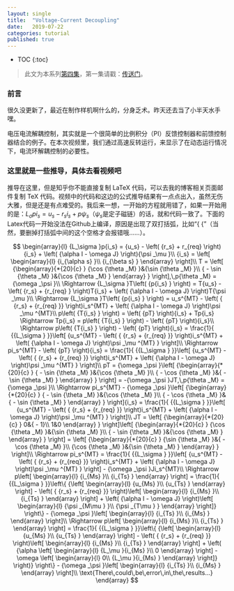 ```yaml
---
layout: single
title:  "Voltage-Current Decoupling"
date:   2019-07-22
categories: tutorial
published: true
---
```


* TOC
{:toc}
> 此文为本系列[第四集](https://www.bilibili.com/video/av60367448/)，第一集请戳：[传送门](https://www.bilibili.com/video/av51496015)。

### 前言

很久没更新了，最近在制作样机啊什么的，分身乏术。昨天还去当了小半天水手嘿。

电压电流解耦控制，其实就是一个很简单的比例积分（PI）反馈控制器和前馈控制器结合的例子。在本次视频里，我们通过高速反转运行，来显示了在动态运行情况下，电流环解耦控制的必要性。



### 这里就是一些推导，具体去看视频吧

推导在这里，但是知乎你不能直接复制 LaTeX 代码，可以去我的博客相关页面邮件复制 TeX 代码。视频中的代码和这边的公式推导结果有一点点出入，虽然无伤大雅，但是还是有点难受的。我后来一想，一开始的方程就用错了，如果一开始用的是：$L_\sigma p i_s = u_s -r_s i_s + p\psi_s$（$\psi_s$是定子磁链）的话，就和代码一致了。下面的Latex代码一开始没法在Github上编译，原因是出现了双打括弧，比如“{ {”（当然，要删掉打括弧中间的这个空格才会报错哦……）。

$$
\begin{array}{l}
{L_\sigma }p{i_s} = {u_s} - \left( {r_s} + r_{req} \right){i_s} + \left( {\alpha I - \omega J} \right){\psi _\mu }\\
{i_s} = \left[ \begin{array}{l}
{i_{\alpha s} }\\
{i_{\beta s} }
\end{array} \right]\\
T = \left[ {\begin{array}{*{20}{c} }
{\cos {\theta _M} }&{\sin {\theta _M} }\\
{ - \sin {\theta _M} }&{\cos {\theta _M} }
\end{array} } \right],\,p{\theta _M} = {\omega _\psi }\\
 \Rightarrow {L_\sigma }T\left( {p{i_s} } \right) = T{u_s} - \left( {r_s} + {r_{req} } \right)T{i_s} + \left( {\alpha I - \omega J} \right)T{\psi _\mu }\\
 \Rightarrow {L_\sigma }T\left( {p{i_s} } \right) = u_s^{MT} - \left( { {r_s} + {r_{req} }} \right)i_s^{MT} + \left( {\alpha I - \omega J} \right)\psi _\mu ^{MT}\\
p\left( {T{i_s} } \right) = \left( {pT} \right){i_s} + Tp{i_s} \Rightarrow Tp{i_s} = p\left( {T{i_s} } \right) - \left( {pT} \right){i_s}\\
 \Rightarrow p\left( {T{i_s} } \right) - \left( {pT} \right){i_s} = \frac{1}{ {{L_\sigma } }}\left[ {u_s^{MT} - \left( { {r_s} + {r_{req} }} \right)i_s^{MT} + \left( {\alpha I - \omega J} \right)\psi _\mu ^{MT} } \right]\\
 \Rightarrow pi_s^{MT} - \left( {pT} \right){i_s} = \frac{1}{ {{L_\sigma } }}\left[ {u_s^{MT} - \left( { {r_s} + {r_{req} }} \right)i_s^{MT} + \left( {\alpha I - \omega J} \right)\psi _\mu ^{MT} } \right]\\
pT = {\omega _\psi }\left[ {\begin{array}{*{20}{c} }
{ - \sin {\theta _M} }&{\cos {\theta _M} }\\
{ - \cos {\theta _M} }&{ - \sin {\theta _M} }
\end{array} } \right] = -{\omega _\psi }JT,\,p{\theta _M} = {\omega _\psi }\\
 \Rightarrow pi_s^{MT} - {\omega _\psi }\left[ {\begin{array}{*{20}{c} }
{ - \sin {\theta _M} }&{\cos {\theta _M} }\\
{ - \cos {\theta _M} }&{ - \sin {\theta _M} }
\end{array} } \right]{i_s} = \frac{1}{ {{L_\sigma } }}\left[ {u_s^{MT} - \left( { {r_s} + {r_{req} }} \right)i_s^{MT} + \left( {\alpha I - \omega J} \right)\psi _\mu ^{MT} } \right]\\
JT = \left[ {\begin{array}{*{20}{c} }
0&{ - 1}\\
1&0
\end{array} } \right]\left[ {\begin{array}{*{20}{c} }
{\cos {\theta _M} }&{\sin {\theta _M} }\\
{ - \sin {\theta _M} }&{\cos {\theta _M} }
\end{array} } \right] = \left[ {\begin{array}{*{20}{c} }
{\sin {\theta _M} }&{ - \cos {\theta _M} }\\
{\cos {\theta _M} }&{\sin {\theta _M} }
\end{array} } \right]\\
 \Rightarrow pi_s^{MT} = \frac{1}{ {{L_\sigma } }}\left[ {u_s^{MT} - \left( { {r_s} + {r_{req} }} \right)i_s^{MT} + \left( {\alpha I - \omega J} \right)\psi _\mu ^{MT} } \right] - {\omega _\psi }Ji_s^{MT}\\
 \Rightarrow p\left[ \begin{array}{l}
{i_{Ms} }\\
{i_{Ts} }
\end{array} \right] = \frac{1}{ {{L_\sigma } }}\left\{ {\left[ \begin{array}{l}
{u_{Ms} }\\
{u_{Ts} }
\end{array} \right] - \left( { {r_s} + {r_{req} }} \right)\left[ \begin{array}{l}
{i_{Ms} }\\
{i_{Ts} }
\end{array} \right] + \left( {\alpha I - \omega J} \right)\left[ \begin{array}{l}
{\psi _{M\mu } }\\
{\psi _{T\mu } }
\end{array} \right]} \right\} - {\omega _\psi }\left[ \begin{array}{l}
{i_{Ts} }\\
{i_{Ms} }
\end{array} \right]\\
 \Rightarrow p\left[ \begin{array}{l}
{i_{Ms} }\\
{i_{Ts} }
\end{array} \right] = \frac{1}{ {{L_\sigma } }}\left\{ {\left[ \begin{array}{l}
{u_{Ms} }\\
{u_{Ts} }
\end{array} \right] - \left( { {r_s} + {r_{req} }} \right)\left[ \begin{array}{l}
{i_{Ms} }\\
{i_{Ts} }
\end{array} \right] + \left( {\alpha \left[ \begin{array}{l}
{L_\mu }{i_{Ms} }\\
0
\end{array} \right] - \omega \left[ \begin{array}{l}
0\\
{L_\mu }{i_{Ms} }
\end{array} \right]} \right)} \right\} - {\omega _\psi }\left[ \begin{array}{l}
{i_{Ts} }\\
{i_{Ms} }
\end{array} \right]\\
\text{There\,could\,be\,error\,in\,the\,results...}
\end{array}
$$

